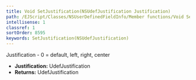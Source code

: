 ```yaml
---
title: Void SetJustification(NSUdefJustification Justification)
path: /EJScript/Classes/NSUserDefinedFieldInfo/Member functions/Void SetJustification(NSUdefJustification p_0)
intellisense: 1
classref: 1
sortOrder: 8595
keywords: SetJustification(NSUdefJustification)
---
```



Justification - 0 = default, left, right, center



* **Justification:** UdefJustification
* **Returns:** UdefJustification


